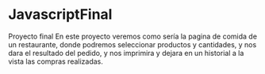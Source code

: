 # JavascriptFinal
Proyecto final 
En este proyecto veremos como sería la pagina de comida de un restaurante, donde podremos seleccionar productos y cantidades, y nos dara el resultado del pedido, y nos imprimira y dejara en un historial a la vista las compras realizadas.
